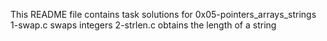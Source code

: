 This README file contains task solutions for 0x05-pointers_arrays_strings
1-swap.c swaps integers
2-strlen.c obtains the length of a string
